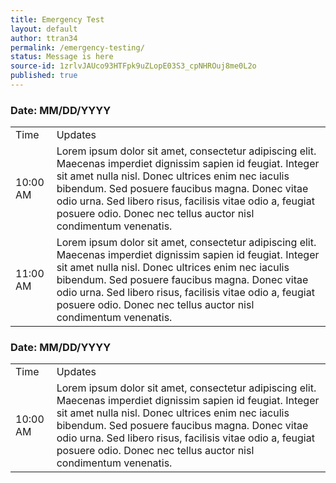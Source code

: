 ```yaml
---
title: Emergency Test
layout: default
author: ttran34
permalink: /emergency-testing/
status: Message is here
source-id: 1zrlvJAUco93HTFpk9uZLopE03S3_cpNHROuj8me0L2o
published: true
---
```

### **Date:** MM/DD/YYYY

<table>
  <tr>
    <td>Time</td>
    <td>Updates</td>
  </tr>
  <tr>
    <td>10:00 AM</td>
    <td>Lorem ipsum dolor sit amet, consectetur adipiscing elit. Maecenas imperdiet dignissim sapien id feugiat. Integer sit amet nulla nisl. Donec ultrices enim nec iaculis bibendum. Sed posuere faucibus magna. Donec vitae odio urna. Sed libero risus, facilisis vitae odio a, feugiat posuere odio. Donec nec tellus auctor nisl condimentum venenatis.</td>
  </tr>
  <tr>
    <td>11:00 AM</td>
    <td>Lorem ipsum dolor sit amet, consectetur adipiscing elit. Maecenas imperdiet dignissim sapien id feugiat. Integer sit amet nulla nisl. Donec ultrices enim nec iaculis bibendum. Sed posuere faucibus magna. Donec vitae odio urna. Sed libero risus, facilisis vitae odio a, feugiat posuere odio. Donec nec tellus auctor nisl condimentum venenatis.</td>
  </tr>
</table>


### **Date:** MM/DD/YYYY

<table>
  <tr>
    <td>Time</td>
    <td>Updates</td>
  </tr>
  <tr>
    <td>10:00 AM</td>
    <td>Lorem ipsum dolor sit amet, consectetur adipiscing elit. Maecenas imperdiet dignissim sapien id feugiat. Integer sit amet nulla nisl. Donec ultrices enim nec iaculis bibendum. Sed posuere faucibus magna. Donec vitae odio urna. Sed libero risus, facilisis vitae odio a, feugiat posuere odio. Donec nec tellus auctor nisl condimentum venenatis.</td>
  </tr>
</table>


